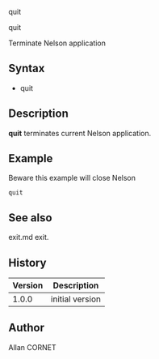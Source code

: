 



quit


quit

Terminate Nelson application

## Syntax

- quit

## Description


  <p><b>quit</b> terminates current Nelson application.</p>


## Example

Beware this example will close Nelson
```Nelson
quit
```

## See also

exit.md exit.
## History

|Version|Description|
|------|------|
|1.0.0|initial version|


## Author

Allan CORNET



